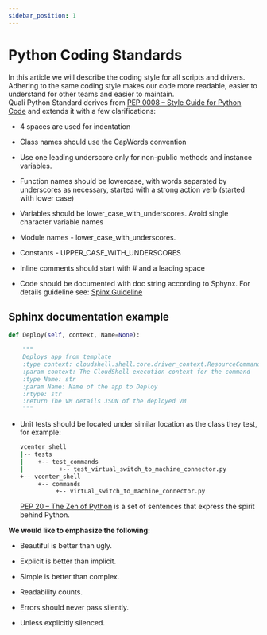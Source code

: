 ```yaml
---
sidebar_position: 1
---
```


# Python Coding Standards

In this article we will describe the coding style for all scripts and drivers. Adhering to the same coding style makes our code more readable, easier to understand for other teams and easier to maintain.  
Quali Python Standard derives from [PEP 0008 – Style Guide for Python Code](https://www.python.org/dev/peps/pep-0008/) and extends it with a few clarifications:

- 4 spaces are used for indentation
    
- Class names should use the CapWords convention
    
- Use one leading underscore only for non-public methods and instance variables.
    
- Function names should be lowercase, with words separated by underscores as necessary, started with a strong action verb (started with lower case)
    
- Variables should be lower\_case\_with\_underscores. Avoid single character variable names
    
- Module names - lower\_case\_with\_underscores.
    
- Constants - UPPER\_CASE\_WITH\_UNDERSCORES
    
- Inline comments should start with # and a leading space
    
- Code should be documented with doc string according to Sphynx. For details guideline see: [Spinx Guideline](http://www.sphinx-doc.org/)
    

## Sphinx documentation example

```python
def Deploy(self, context, Name=None):

    """
    Deploys app from template
    :type context: cloudshell.shell.core.driver_context.ResourceCommandContext
    :param context: The CloudShell execution context for the command
    :type Name: str
    :param Name: Name of the app to Deploy
    :rtype: str
    :return The VM details JSON of the deployed VM
    """
```

- Unit tests should be located under similar location as the class they test, for example:
    
    ```bash
    vcenter_shell
    |-- tests
    |    +-- test_commands
    |          +-- test_virtual_switch_to_machine_connector.py
    +-- vcenter_shell
         +-- commands
              +-- virtual_switch_to_machine_connector.py
    ```
    
    [PEP 20 – The Zen of Python](https://www.python.org/dev/peps/pep-0020/) is a set of sentences that express the spirit behind Python.
    

**We would like to emphasize the following:**

- Beautiful is better than ugly.
    
- Explicit is better than implicit.
    
- Simple is better than complex.
    
- Readability counts.
    
- Errors should never pass silently.
    
- Unless explicitly silenced.
